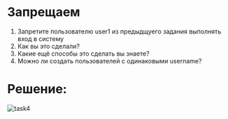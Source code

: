 
# Запрещаем

1. Запретите пользователю user1 из предыдщуего задания выполнять вход в систему
2. Как вы это сделали?
3. Какие ещё способы это сделать вы знаете?
4. Можно ли создать пользователей с одинаковыми username?

# Решение:
![task4](https://github.com/user-attachments/assets/86180f98-1c6e-433c-8054-be37aca4366c)
